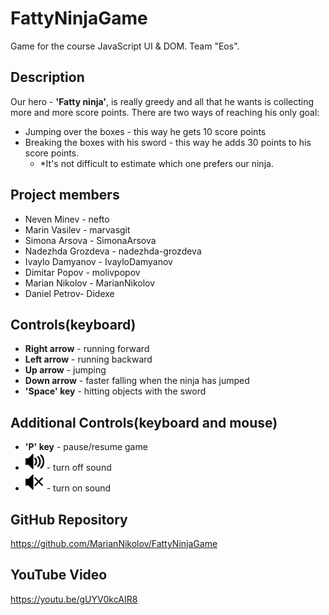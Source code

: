 # FattyNinjaGame
Game for the course JavaScript UI &amp; DOM. Team "Eos".


## Description
Our hero - **'Fatty ninja'**, is really greedy and all that he wants is collecting more and more score points. There are two ways
of reaching his only goal: 
- Jumping over the boxes - this way he gets 10 score points
- Breaking the boxes with his sword - this way he adds 30 points to his score points.
  - *It's not difficult to estimate which one prefers our ninja.

## Project members
- Neven Minev - nefto
- Marin Vasilev - marvasgit
- Simona Arsova - SimonaArsova
- Nadezhda Grozdeva - nadezhda-grozdeva
- Ivaylo Damyanov - IvayloDamyanov
- Dimitar Popov - molivpopov
- Marian Nikolov - MarianNikolov
- Daniel Petrov- Didexe


## Controls(keyboard) 
- **Right arrow** - running forward
- **Left arrow** - running backward
- **Up arrow** - jumping
- **Down arrow** - faster falling when the ninja has jumped
- **'Space' key** - hitting objects with the sword


## Additional Controls(keyboard and mouse)
- **'P' key** - pause/resume game
- ![sound-image](./images/sound.png) - turn off sound
- ![sound-off-image](./images/soundOff.png) - turn on sound


## GitHub Repository 
https://github.com/MarianNikolov/FattyNinjaGame


## YouTube Video
https://youtu.be/gUYV0kcAIR8

